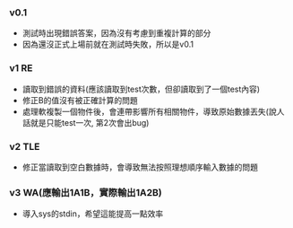 ### v0.1
- 測試時出現錯誤答案，因為沒有考慮到重複計算的部分
- 因為還沒正式上場前就在測試時失敗，所以是v0.1

### v1 RE
- 讀取到錯誤的資料(應該讀取到test次數，但卻讀取到了一個test內容)
- 修正B的值沒有被正確計算的問題
- 處理軟複製一個物件後，會連帶影響所有相關物件，導致原始數據丟失(說人話就是只能test一次, 第2次會出bug)

### v2 TLE
- 修正當讀取到空白數據時，會導致無法按照理想順序輸入數據的問題

### v3 WA(應輸出1A1B，實際輸出1A2B)
- 導入sys的stdin，希望這能提高一點效率
